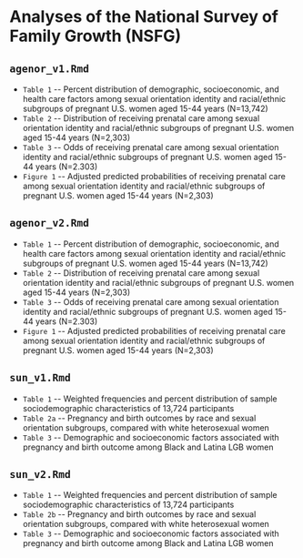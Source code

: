 # Analyses of the National Survey of Family Growth (NSFG)

## `agenor_v1.Rmd`
- `Table 1` -- Percent distribution of demographic, socioeconomic, and health care factors among sexual orientation identity and racial/ethnic subgroups of pregnant U.S. women aged 15-44 years (N=13,742)
- `Table 2` -- Distribution of receiving prenatal care among sexual orientation identity and racial/ethnic subgroups of pregnant U.S. women aged 15-44 years (N=2,303)
- `Table 3` -- Odds of receiving prenatal care among sexual orientation identity and racial/ethnic subgroups of pregnant U.S. women aged 15-44 years (N=2.303)
- `Figure 1` -- Adjusted predicted probabilities of receiving prenatal care among sexual orientation identity and racial/ethnic subgroups of pregnant U.S. women aged 15-44 years (N=2,303)

## `agenor_v2.Rmd`
- `Table 1` -- Percent distribution of demographic, socioeconomic, and health care factors among sexual orientation identity and racial/ethnic subgroups of pregnant U.S. women aged 15-44 years (N=13,742)
- `Table 2` -- Distribution of receiving prenatal care among sexual orientation identity and racial/ethnic subgroups of pregnant U.S. women aged 15-44 years (N=2,303)
- `Table 3` -- Odds of receiving prenatal care among sexual orientation identity and racial/ethnic subgroups of pregnant U.S. women aged 15-44 years (N=2.303)
- `Figure 1` -- Adjusted predicted probabilities of receiving prenatal care among sexual orientation identity and racial/ethnic subgroups of pregnant U.S. women aged 15-44 years (N=2,303)

## `sun_v1.Rmd`
- `Table 1` -- Weighted frequencies and percent distribution of sample sociodemographic characteristics of 13,724 participants
- `Table 2a` -- Pregnancy and birth outcomes by race and sexual orientation subgroups, compared with white heterosexual women
- `Table 3` -- Demographic and socioeconomic factors associated with pregnancy and birth outcome among Black and Latina LGB women

## `sun_v2.Rmd`
- `Table 1` -- Weighted frequencies and percent distribution of sample sociodemographic characteristics of 13,724 participants
- `Table 2b` -- Pregnancy and birth outcomes by race and sexual orientation subgroups, compared with white heterosexual women
- `Table 3` -- Demographic and socioeconomic factors associated with pregnancy and birth outcome among Black and Latina LGB women
